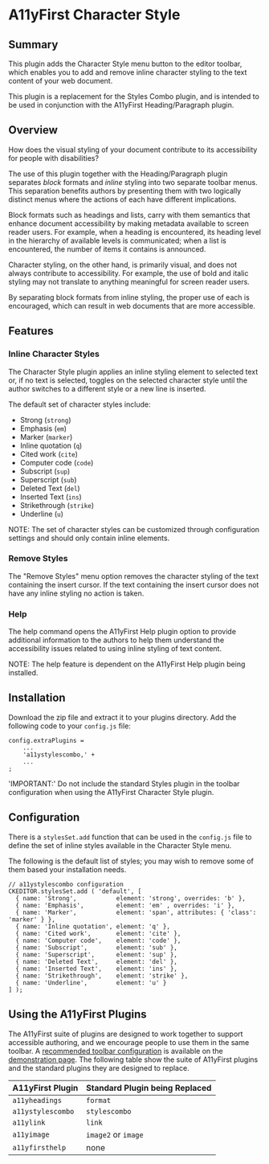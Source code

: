 # A11yFirst Character Style

## Summary

This plugin adds the Character Style menu button to the editor toolbar, which
enables you to add and remove inline character styling to the text content of
your web document.

This plugin is a replacement for the Styles Combo plugin, and is intended to
be used in conjunction with the A11yFirst Heading/Paragraph plugin.

## Overview

How does the visual styling of your document contribute to its accessibility
for people with disabilities?

The use of this plugin together with the Heading/Paragraph plugin separates
_block_ formats and _inline_ styling into two separate toolbar menus. This
separation benefits authors by presenting them with two logically distinct
menus where the actions of each have different implications.

Block formats such as headings and lists, carry with them semantics that
enhance document accessibility by making metadata available to screen reader
users. For example, when a heading is encountered, its heading level in the
hierarchy of available levels is communicated; when a list is encountered,
the number of items it contains is announced.

Character styling, on the other hand, is primarily visual, and does not always
contribute to accessibility. For example, the use of bold and italic styling
may not translate to anything meaningful for screen reader users.

By separating block formats from inline styling, the proper use of each is
encouraged, which can result in web documents that are more accessible.

## Features

### Inline Character Styles

The Character Style plugin applies an inline styling element to selected text
or, if no text is selected, toggles on the selected character style until the
author switches to a different style or a new line is inserted.

The default set of character styles include:

* Strong (`strong`)
* Emphasis (`em`)
* Marker (`marker`)
* Inline quotation (`q`)
* Cited work (`cite`)
* Computer code (`code`)
* Subscript (`sup`)
* Superscript (`sub`)
* Deleted Text (`del`)
* Inserted Text (`ins`)
* Strikethrough (`strike`)
* Underline (`u`)

NOTE: The set of character styles can be customized through configuration
settings and should only contain inline elements.

### Remove Styles

The "Remove Styles" menu option removes the character styling of the text
containing the insert cursor.  If the text containing the insert cursor does
not have any inline styling no action is taken.

### Help

The help command opens the A11yFirst Help plugin option to provide additional
information to the authors to help them understand the accessibility issues
related to using inline styling of text content.

NOTE: The help feature is dependent on the A11yFirst Help plugin being
installed.

## Installation

Download the zip file and extract it to your plugins directory.  Add the
following code to your `config.js` file:

```
config.extraPlugins =
    ...
    'a11ystylescombo,' +
    ...
;
```

'IMPORTANT:' Do not include the standard Styles plugin in the toolbar
configuration when using the A11yFirst Character Style plugin.

## Configuration

There is a `stylesSet.add` function that can be used in the `config.js` file
to define the set of inline styles available in the Character Style menu.

The following is the default list of styles; you may wish to remove some of
them based your installation needs.

```
// a11ystylescombo configuration
CKEDITOR.stylesSet.add ( 'default', [
  { name: 'Strong',           element: 'strong', overrides: 'b' },
  { name: 'Emphasis',         element: 'em' , overrides: 'i' },
  { name: 'Marker',           element: 'span', attributes: { 'class': 'marker' } },
  { name: 'Inline quotation', element: 'q' },
  { name: 'Cited work',       element: 'cite' },
  { name: 'Computer code',    element: 'code' },
  { name: 'Subscript',        element: 'sub' },
  { name: 'Superscript',      element: 'sup' },
  { name: 'Deleted Text',     element: 'del' },
  { name: 'Inserted Text',    element: 'ins' },
  { name: 'Strikethrough',    element: 'strike' },
  { name: 'Underline',        element: 'u' }
] );
```

## Using the A11yFirst Plugins

The A11yFirst suite of plugins are designed to work together to support
accessible authoring, and we encourage people to use them in the same toolbar.
A [recommended toolbar configuration](https://go.illinois.edu/a11yfirst-config)
is available on the [demonstration page](https://go.illinois.edu/a11yfirst).
The following table show the suite of A11yFirst plugins and the standard
plugins they are designed to replace.

| A11yFirst Plugin | Standard Plugin being Replaced    |
|---  |---  |
| `a11yheadings`    | `format` |
| `a11ystylescombo` | `stylescombo`   |
| `a11ylink`        | `link`  |
| `a11yimage`       | `image2` or `image`  |
| `a11yfirsthelp`   | none |
